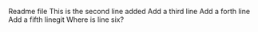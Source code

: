 Readme file
This is the second line added
Add a third line
Add a forth line
Add a fifth linegit 
Where is line six?
